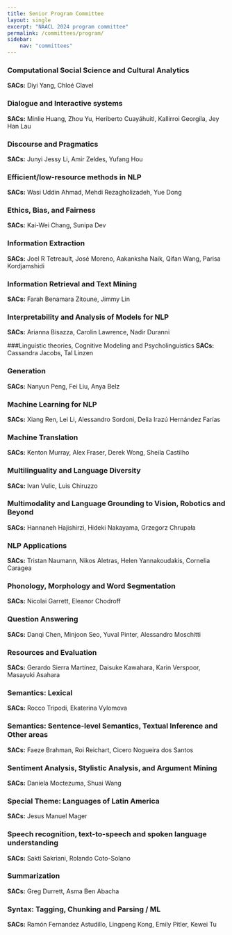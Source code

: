 ```yaml
---
title: Senior Program Committee
layout: single
excerpt: "NAACL 2024 program committee"
permalink: /committees/program/
sidebar:
    nav: "committees"
---
```


### Computational Social Science and Cultural Analytics
**SACs:** Diyi Yang, Chloé Clavel

### Dialogue and Interactive systems
**SACs:** Minlie Huang, Zhou Yu, Heriberto Cuayáhuitl, Kallirroi Georgila, Jey Han Lau

### Discourse and Pragmatics
**SACs:** Junyi Jessy Li, Amir Zeldes, Yufang Hou

### Efficient/low-resource methods in NLP
**SACs:** Wasi Uddin Ahmad, Mehdi Rezagholizadeh, Yue Dong

### Ethics, Bias, and Fairness
**SACs:** Kai-Wei Chang, Sunipa Dev

### Information Extraction
**SACs:** Joel R Tetreault, José Moreno, Aakanksha Naik, Qifan Wang, Parisa Kordjamshidi

### Information Retrieval and Text Mining
**SACs:** Farah Benamara Zitoune, Jimmy Lin

### Interpretability and Analysis of Models for NLP
**SACs:** Arianna Bisazza, Carolin Lawrence, Nadir Duranni

###Linguistic theories, Cognitive Modeling and Psycholinguistics
**SACs:** Cassandra Jacobs, Tal Linzen

### Generation
**SACs:** Nanyun Peng, Fei Liu, Anya Belz

### Machine Learning for NLP
**SACs:** Xiang Ren, Lei Li, Alessandro Sordoni, Delia Irazú Hernández Farías

### Machine Translation
**SACs:** Kenton Murray, Alex Fraser, Derek Wong, Sheila Castilho

### Multilinguality and Language Diversity
**SACs:** Ivan Vulic, Luis Chiruzzo

### Multimodality and Language Grounding to Vision, Robotics and Beyond
**SACs:** Hannaneh Hajishirzi, Hideki Nakayama, Grzegorz Chrupała

### NLP Applications
**SACs:** Tristan Naumann, Nikos Aletras, Helen Yannakoudakis, Cornelia Caragea

### Phonology, Morphology and Word Segmentation
**SACs:** Nicolai Garrett, Eleanor Chodroff

### Question Answering
**SACs:** Danqi Chen, Minjoon Seo, Yuval Pinter, Alessandro Moschitti

### Resources and Evaluation
**SACs:** Gerardo Sierra Martínez, Daisuke Kawahara, Karin Verspoor, Masayuki Asahara

### Semantics: Lexical
**SACs:** Rocco Tripodi, Ekaterina Vylomova

### Semantics: Sentence-level Semantics, Textual Inference and Other areas
**SACs:** Faeze Brahman, Roi Reichart, Cicero Nogueira dos Santos

### Sentiment Analysis, Stylistic Analysis, and Argument Mining
**SACs:** Daniela Moctezuma, Shuai Wang

### Special Theme: Languages of Latin America
**SACs:** Jesus Manuel Mager

### Speech recognition, text-to-speech and spoken language understanding
**SACs:** Sakti Sakriani, Rolando Coto-Solano

### Summarization
**SACs:** Greg Durrett, Asma Ben Abacha

### Syntax: Tagging, Chunking and Parsing / ML
**SACs:** Ramón Fernandez Astudillo, Lingpeng Kong, Emily Pitler, Kewei Tu
